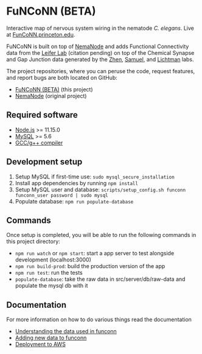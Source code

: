 # FuNCoNN (BETA)

Interactive map of nervous system wiring in the nematode _C. elegans_. Live at [FunCoNN.princeton.edu](https://funconn.princeton.edu/).

FuNCoNN is built on top of [NemaNode](https://nemanode.org/) and adds Functional Connectivity data from the [Leifer Lab](http://leiferlab.princeton.edu) (citation pending) on top of the Chemical Synapse and Gap Junction data generated by the [Zhen](https://www.zhenlab.com), [Samuel](https://scholar.harvard.edu/aravisamuel), and [Lichtman](https://lichtmanlab.fas.harvard.edu) labs.

The project repositories, where you can peruse the code, request features, and report bugs are both located on GitHub:
- [FuNCoNN (BETA)](https://github.com/PrincetonUniversity/neuron-graph) (this project)
- [NemaNode](https://github.com/zhenlab-ltri/NemaNode) (original project)

## Required software
- [Node.js](https://nodejs.org/en/) >= 11.15.0
- [MySQL](https://www.mysql.com/downloads/) >= 5.6
- [GCC/g++ compiler](https://packages.ubuntu.com/focal/build-essential)


## Development setup

1. Setup MySQL if first-time use: `sudo mysql_secure_installation`
2. Install app dependencies by running `npm install`
3. Setup MySQL user and database: `scripts/setup_config.sh funconn funconn_user password | sudo mysql`
4. Populate database: `npm run populate-database`


## Commands
Once setup is completed, you will be able to run the following commands in this project directory:

- `npm run watch` or `npm start`: start a app server to test alongside development (localhost:3000)
- `npm run build-prod`: build the production version of the app
- `npm run test`: run the tests
- `populate-database`: take the raw data in src/server/db/raw-data and populate the mysql db with it


## Documentation
For more information on how to do various things read the documentation
- [Understanding the data used in funconn](docs/understanding-funconn-data.md)
- [Adding new data to funconn](docs/adding-new-data.md)
- [Deployment to AWS](docs/deployment-to-aws.md)
